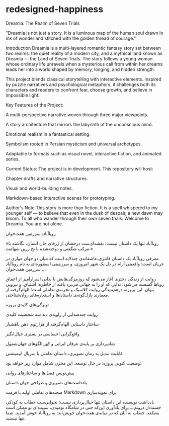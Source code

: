 # redesigned-happiness
Dreamla: The Realm of Seven Trials

"Dreamla is not just a story. It is a luminous map of the human soul drawn in ink of wonder and stitched with the golden thread of courage."

Introduction
Dreamla is a multi-layered romantic fantasy story set between two realms: the quiet reality of a modern city, and a mythical land known as Dreamla — the Land of Seven Trials. The story follows a young woman whose ordinary life unravels when a mysterious call from within her dreams leads her into a world shaped by memory, longing, and hidden strength.

This project blends classical storytelling with interactive elements. Inspired by puzzle narratives and psychological metaphors, it challenges both its characters and readers to confront fear, choose growth, and believe in impossible light.

Key Features of the Project:

A multi-perspective narrative woven through three major viewpoints.

A story architecture that mirrors the labyrinth of the unconscious mind.

Emotional realism in a fantastical setting.

Symbolism rooted in Persian mysticism and universal archetypes.

Adaptable to formats such as visual novel, interactive fiction, and animated series.


Current Status:
The project is in development. This repository will host:

Chapter drafts and narrative structures.

Visual and world-building notes.

Markdown-based interactive scenes for prototyping.


Author's Note
This story is more than fiction. It is a spell whispered to my younger self — to believe that even in the dusk of despair, a new dawn may bloom.
To all who wander through their own seven trials:
Welcome to Dreamla. You are not alone.

رویاآباد: سرزمین هفت‌خوان

«رویاآباد تنها یک داستان نیست؛ نقشه‌ای‌ست درخشان از ژرفای جان انسان، نگاشته با مرکب شگفتی و دوخته‌شده با نخ زرین شهامت.»

معرفی
رویاآباد یک داستان فانتزی‌ـ‌عاشقانه‌ی چندلایه است که میان دو جهان موازی در جریان است:
واقعیتی آرام در دل یک شهر امروزی، و سرزمینی اسطوره‌ای به نام رویاآباد ــ سرزمین هفت‌خوان.

روایت از زندگی دختری آغاز می‌شود که روزمرگی‌هایش با ندایی اسرارآمیز از اعماق رویاها گسسته می‌شود؛ ندایی که او را به جهانی می‌برد بافته از خاطره، اشتیاق، و نیرویی پنهان.
این پروژه، درهم‌تنیدگی روایت کلاسیک و تجربه‌ی تعاملی است؛ الهام‌گرفته از معماری پازل‌گونه‌ی داستان‌ها و استعاره‌های روان‌شناختی.

ویژگی‌های کلیدی پروژه:

روایت چندصدایی از زاویه‌ی دید سه شخصیت کلیدی

ساختار داستانی الهام‌گرفته از هزارتوی ذهن ناهشیار

واقع‌گرایی احساسی در بستری خیال‌انگیز

نمادپردازی بر پایه‌ی عرفان ایرانی و کهن‌الگوهای جهان‌شمول

قابلیت تبدیل به رمان تصویری، داستان تعاملی یا سریال انیمیشنی


وضعیت کنونی پروژه:
در حال توسعه. این مخزن شامل موارد زیر خواهد بود:

پیش‌نویس فصل‌ها و ساختارهای روایی

یادداشت‌های تصویری و طراحی جهان داستان

صحنه‌های تعاملی اولیه با فرمت Markdown برای نمونه‌سازی


یادداشت نویسنده
این داستان تنها خیال‌پردازی نیست؛
نجوایی‌ست خطاب به کودکیِ خسته‌دل درونم ــ برای یادآوری این‌که حتی در شامگاه نومیدی، سپیده‌ای نو ممکن است بشکفد.
خطاب به آنان که در میانه‌ی هفت‌خوان خویش‌اند:
به رویاآباد خوش آمدید.
شما تنها نیستید.


